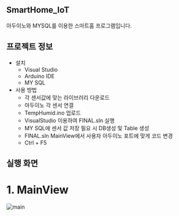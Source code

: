## SmartHome_IoT

아두이노와 MYSQL를 이용한 스마트홈 프로그램입니다.

## 프로젝트 정보
+ 설치
  + Visual Studio
  + Arduino IDE
  + MY SQL
+ 사용 방법
  + 각 센서값에 맞는 라이브러리 다운로드
  + 아두이노 각 센서 연결
  + TempHumid.ino 업로드
  + VisualStudio 이용하여 FINAL.sln 실행
  + MY SQL에 센서 값 저장 필요 시 DB생성 및 Table 생성
  + FINAL.sln MainView에서 사용자 아두이노 포트에 맞게 코드 변경
  + Ctrl + F5 
## 실행 화면
# 1. MainView
![main](https://user-images.githubusercontent.com/71310919/93178741-9e732c00-f76f-11ea-8d08-320ed8fb6577.png)

